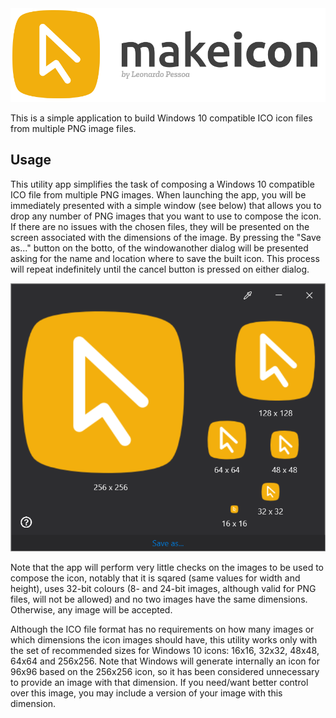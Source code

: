 <img alt="MakeIcon icon" src="Resources/Header.svg" height="150">

This is a simple application to build Windows 10 compatible ICO icon files from multiple PNG image files.

## Usage

This utility app simplifies the task of composing a Windows 10 compatible ICO file from multiple PNG images. When launching the app, you will be immediately presented with a simple window (see below) that allows you to drop any number of PNG images that you want to use to compose the icon. If there are no issues with the chosen files, they will be presented on the screen associated with the dimensions of the image. By pressing the "Save as..." button on the botto, of the windowanother dialog will be presented asking for the name and location where to save the built icon. This process will repeat indefinitely until the cancel button is pressed on either dialog.

![Application screen](Resources/Screen.png)

Note that the app will perform very little checks on the images to be used to compose the icon, notably that it is sqared (same values for width and height), uses 32-bit colours (8- and 24-bit images, although valid for PNG files, will not be allowed) and no two images have the same dimensions. Otherwise, any image will be accepted.

Although the ICO file format has no requirements on how many images or which dimensions the icon images should have, this utility works only with the set of recommended sizes for Windows 10 icons: 16x16, 32x32, 48x48, 64x64 and 256x256. Note that Windows will generate internally an icon for 96x96 based on the 256x256 icon, so it has been considered unnecessary to provide an image with that dimension. If you need/want better control over this image, you may include a version of your image with this dimension.